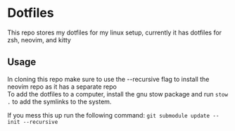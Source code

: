 # Dotfiles
This repo stores my dotfiles for my linux setup, currently it has dotfiles for zsh, neovim, and kitty

## Usage
In cloning this repo make sure to use the --recursive flag to install the neovim repo as it has a separate repo  
To add the dotfiles to a computer, install the gnu stow package and run `stow .` to add the symlinks to the system.

If you mess this up run the following command:
`git submodule update --init --recursive`
